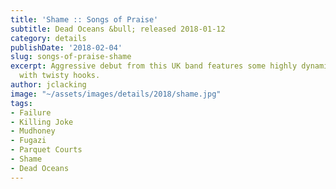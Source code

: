 ```yaml
---
title: 'Shame :: Songs of Praise'
subtitle: Dead Oceans &bull; released 2018-01-12
category: details
publishDate: '2018-02-04'
slug: songs-of-praise-shame
excerpt: Aggressive debut from this UK band features some highly dynamic songs loaded
  with twisty hooks.
author: jclacking
image: "~/assets/images/details/2018/shame.jpg"
tags:
- Failure
- Killing Joke
- Mudhoney
- Fugazi
- Parquet Courts
- Shame
- Dead Oceans
---
```



